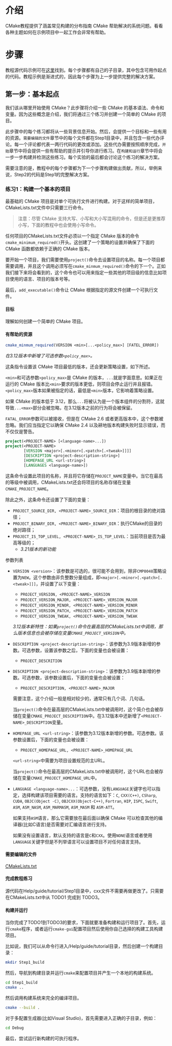 # 介绍

CMake教程提供了涵盖常见构建的分布指南 CMake 帮助解决的系统问题。看看各种主题如何在示例项目中一起工作会非常有帮助。

# 步骤

教程源代码示例可在[这里](https://cmake.org/cmake/help/latest/_downloads/56b1b244b81fa3a2a746617b0c1a2987/cmake-3.28.0-rc1-tutorial-source.zip)找到。每个步骤都有自己的子目录，其中包含可用作起点的代码。教程示例是渐进式的，因此每个步骤为上一步提供完整的解决方案。

## 第一步：基本起点

我们该从哪里开始使用 CMake？此步骤将介绍一些 CMake 的基本语法、命令和变量。因为这些概念是介绍，我们将通过三个练习并创建一个简单的 CMake 的项目。

此步骤中的每个练习都将从一些背景信息开始。然后，会提供一个目标和一些有用的资源。`需要编辑的文件`章节中的每个文件都在Step1目录中，并且包含一些代办评论。每一个评论都代表一两行代码的更改或添加。这些代办需要按照顺序完成，`开始`章节中将会提供一些有帮助的提示并引导你进行练习。在`构建和运行`章节中将会一步一步构建并检测这些练习。每个实验的最后都会讨论这个练习的解决方案。

需要注意的是，教程中的每个步骤都为下一个步骤构建做出贡献，所以，举例来说，Step2的代码是Step1的完整解决方案。

### 练习1：构建一个基本的项目

最基础的 CMake 项目是对单个可执行文件进行构建。对于这样的简单项目，CMakeLists.txt文件中只需要三行命令。

> 注意：尽管 CMake 支持大写、小写和大小写混用的命令，但是还是更推荐小写，下面的教程中也会使用小写命令。

任何项目的CMakeLists.txt文件必须以一个指定 CMake 版本的命令`cmake_minimum_required()`开头。这创建了一个策略的设置并确保了下面的 CMake 函数都依赖于正确的 CMake 版本。

要开始一个项目，我们需要使用`project()`命令去设置项目的名称。每一个项目都需要调用，并且这个调用必须写在`cmake_minmum_required()`命令的下一个。正如我们接下来将会看到的，这个命令也可以用来指定一些其他的项目级的信息比如项目使用的语言、项目的版本号等。

最后，`add_executable()`命令让 CMake 根据指定的源文件创建一个可执行文件。

#### 目标

理解如何创建一个简单的 CMake 项目。

#### 有帮助的资源

```cmake
cmake_minmum_required(VERSION <min>[...<policy_max>] [FATEL_ERROR])
```

_在3.12版本中新增了可选参数`<policy_max>`。_

这条指令设置该 CMake 项目最低的版本，还会更新策略设置，如下所述。

`<min>`和可选参数`<policy_max>`是 CMake 的版本，`...`就是字面意思。如果正在运行的 CMake 版本比`<min>`要求的版本更低，则项目会停止运行并且报错。`<policy_max>`版本如果被指定的话，最低是`<min>`版本，它影响着策略设置。

如果 CMake 的版本低于 3.12，那么`...`将被认为是一个版本组件的分割符，这就导致`...<max>`部分会被忽略，在3.12版本之前的行为将会被保留。

`FATAL_ERROR`参数可以被接收，但是在 CMake 2.6 或者更高版本中，这个参数被忽略。我们应当指定它以确保 CMake 2.4 以及耕地版本构建失败时显示错误，而不仅仅是警告。

```cmake
project(<PROJECT-NAME> [<language-name>...])
project(<PROJECT-NAME>
        [VERSION <major>[.<minor>[.<patch>[.<tweak>]]]]
        [DESCRIPTION <project-description-string>]
        [HOMEPAGE_URL <url-string>]
        [LANGUAGES <language-name>])
```

这条命令设置此项目的名称，并且将它存储在`PROJECT_NAME`变量中。当它在最高的等级中被调用，CMakeLists.txt还会将项目的名称存储在变量`CMAKE_PROJECT_NAME`。

除此之外，这条命令还设置了下面的变量：
- `PROJECT_SOURCE_DIR, <PROJECT-NAME>_SOURCE_DIR`：项目的根目录的绝对路径；
- `PROJECT_BINARY_DIR, <PROJECT-NAME>_BINARY_DIR`：执行CMake的目录的绝对路径；
- `PROJECT_IS_TOP_LEVEL, <PROJECT-NAME>_IS_TOP_LEVEL`：当前项目是否为最高等级的；
    - _3.21版本的新功能_

参数列表
- `VERSION <version>`：该参数是可选的，很可能不会用到，除非`CMP0048`策略设置为`NEW`。这个参数由非负整数分量组成，即`<major>[.<minor>[.<patch>[.<tweak>]]]`，并设置了以下变量：
    - `PROJECT_VERSION, <PROJECT-NAME>_VERSION`
    - `PROJECT_VERSION_MAJOR, <PROJECT-NAME>_VERSION_MAJOR`
    - `PROJECT_VERSION_MINOR, <PROJECT-NAME>_VERSION_MINOR`
    - `PROJECT_VERSION_PATCH, <PROJECT-NAME>_VERSION_PATCH`
    - `PROJECT_VERSION_TWEAK, <PROJECT-NAME>_VERSION_TWEAK`

    _3.12版本新特性：如果`project()`命令在最高层的CMakeLists.txt中调用，那么版本信息也会被存储在变量`CMAKE_PROJECT_VERSION`中。_

- `DESCRIPTION <project-description-string>`：该参数为3.9版本新增的参数。可选参数，设置该参数之后，下面的变量也会被设置：
    - `PROJECT_DESCRITION`

- `DESCRIPTION <project-description-string>`：该参数为3.9版本新增的参数。可选参数，该参数设置后，下面的变量也会被设置：
    - `PROJECT_DESCRIPTION, <PROJECT-NAME>_MAJOR`

    需要注意，这个介绍一般是相对较少的，通常只有几个词、几句话。
    
    当`project()`命令在最高层的CMakeLists.txt中被调用时，这个简介也会被存储在变量`CMAKE_PROJECT_DESCRIPTION`中。在3.12版本中还新增了`<PROJECT-NAME>_DESCRIPTION`变量。

- `HOMEPAGE_URL <url-string>`：该参数为3.12版本新增的参数。可选参数。该参数设置后，下面的变量也会被设置：
    - `PROJECT_HOMEPAGE_URL, <PROJECT-NAME>_HOMEPAGE_URL`

    `<url-string>`中需要为项目设置规范的主URL。

    当`project()`命令在最高层的CMakeLists.txt中被调用时，这个URL也会被存储在变量`CMAKE_PROJECT_HOMEPAGE_URL`中。

- `LANGUAGE <language-name>...`：可选参数，没有`LANGUAGE`关键字也可以指定，选择构建该项目需要的语言。支持的语言如下：`C`, `CXX(C++)`, `CSharp`, `CUDA`, `OBJC(Object -C)`, `OBJCXX(Object-C++)`, `Fortran`, `HIP`, `ISPC`, `Swift`, `ASM`, `ASM_NASM`, `ASM_MARMASM`, `ASM_MASM` 和 `ASM-ATT`。

    如果支持`ASM`语言，那么它需要放在最后面以确保 CMake 可以检查其他的编译器(比如C语言)是否需要对汇编语言进行支持。

    如果没有设置语言，默认支持的语言是`C`和`CXX`。使用`NONE`语言或者使用`LANGUAGE`关键字但是不列举语言可以设置项目不对任何语言支持。

#### 需要编辑的文件

[CMakeLists.txt](./CMakeLists.txt)

#### 完成教程练习

源代码在Help/guide/tutorial/Step1目录中，cxx文件不需要再做更改了。只需要在CMakeLists.txt中从 TODO1 完成到 TODO3。

#### 构建并运行

当你完成了TODO1到TODO3的要求，下面就要准备构建和运行项目了。首先，运行`cmake`程序，或者运行`cmake-gui`配置项目然后使用你自己选择的构建工具构建项目。

比如说，我们可以从命令行进入/Help/guide/tutorial目录，然后创建一个构建目录：

```bash
mkdir Step1_build
```

然后，导航到构建目录并运行`cmake`来配置项目并产生一个本地的构建系统。

```bash
cd Step1_build
cmake ..
```

然后调用构建系统来完全的编译项目。

```bash
cmake --build .
```

对于多配置生成器(比如Visual Studio)，首先需要进入正确的子目录，例如：

```bash
cd Debug
```

最后，尝试运行新构建的可执行程序。